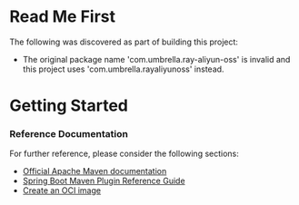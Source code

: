 # Read Me First
The following was discovered as part of building this project:

* The original package name 'com.umbrella.ray-aliyun-oss' is invalid and this project uses 'com.umbrella.rayaliyunoss' instead.

# Getting Started

### Reference Documentation
For further reference, please consider the following sections:

* [Official Apache Maven documentation](https://maven.apache.org/guides/index.html)
* [Spring Boot Maven Plugin Reference Guide](https://docs.spring.io/spring-boot/docs/2.3.5.RELEASE/maven-plugin/reference/html/)
* [Create an OCI image](https://docs.spring.io/spring-boot/docs/2.3.5.RELEASE/maven-plugin/reference/html/#build-image)

